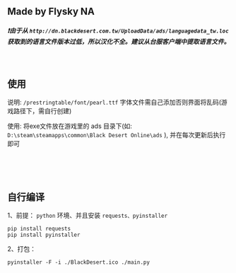 ## Made by Flysky NA

##### ❗由于从 `http://dn.blackdesert.com.tw/UploadData/ads/languagedata_tw.loc` 获取到的语言文件版本过低，所以汉化不全。建议从台服客户端中提取语言文件。
<br>

## 使用

说明: `/prestringtable/font/pearl.ttf` 字体文件需自己添加否则界面将乱码(游戏路径下，需自行创建)  

使用: 将exe文件放在游戏里的 ads 目录下(如: `D:\steam\steamapps\common\Black Desert Online\ads` ), 并在每次更新后执行即可

<br>
<br>
<br>

## 自行编译

1、前提：
`python` 环境、并且安装 `requests、pyinstaller` 

``` 
pip install requests
pip install pyinstaller
```

2、打包：
```
pyinstaller -F -i ./BlackDesert.ico ./main.py
``` 
